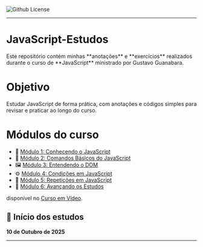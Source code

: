 ![Github License](https://img.shields.io/github/license/reginaldotfilho/javascript-estudos)


<hr>
<h1 align=>JavaScript-Estudos</h1>
Este repositório contém minhas **anotações** e **exercícios** realizados durante o curso de **JavaScript** ministrado por Gustavo Guanabara.

<h1 align=>Objetivo</h1>

Estudar JavaScript de forma prática, com anotações e códigos simples para revisar e praticar ao longo do curso.


<h1 align=>Módulos do curso</h1>

- 📘 [Módulo 1: Conhecendo o JavaScript](modulo-1)
- 🧱 [Módulo 2: Comandos Básicos do JavaScript](modulo-2)
- 🖼️ [Módulo 3: Entendendo o DOM](modulo-3)
- ⚙️ [Módulo 4: Condições em JavaScript](modulo-4)
- 🔁 [Módulo 5: Repetições em JavaScript](modulo-5)
- 🚀 [Módulo 6: Avançando os Estudos](modulo-6)

disponível no [Curso em Vídeo](https://www.cursoemvideo.com/curso/javascript/).

## 📅 Início dos estudos

**10 de Outubro de 2025**
<hr>
